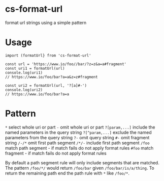 # cs-format-url
format url strings using a simple pattern

# Usage

```
import (formatUrl} from 'cs-format-url'

const url = 'https://www.io/foo//bar/?z=z&a=a#fragment'
const uri1 = formatUrl(url)
console.log(uri1)
// https://www.io/foo/bar?a=a&z=z#fragment

const uri2 = formatUrl(url, '?[a]#-')
console.log(uri2)
// https://www.io/foo/bar?a=a
```

# Pattern

`*` select whole uri or part
`-` omit whole uri or part
`?[param,...]` include the named parameters in the query string
`?[^param,...]` exclude the named parameters from the query string
`?-` omit query string
`#-` omit fragment string
`/-/*` omit first path segment
`/*/-` include first path segment
`/foo` match path segment - if match fails do not apply format rules
`#foo` match fragment - if match fails do not apply format rules

By default a path segment rule will only include segments that are matched.
The pattern `/foo/*/` would return `/foo/bar` given `/foo/bar/is/a/thing`.
To return the remaining path end the path rule with `*` like `/foo/*`.
